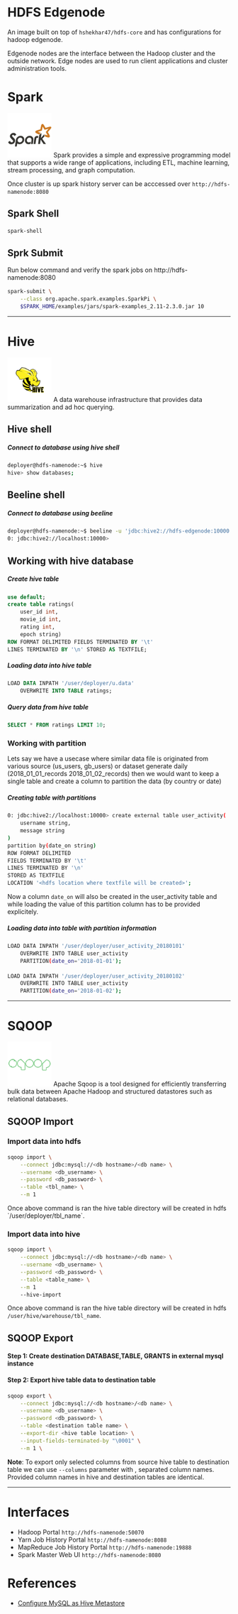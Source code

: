 # HDFS Edgenode
An image built on top of `hshekhar47/hdfs-core` and has configurations for hadoop edgenode.

Edgenode nodes are the interface between the Hadoop cluster and the outside network. Edge nodes are used to run client applications and cluster administration tools.

# Spark
<img src='../resources/icons/spark.png' height='100'>
Spark provides a simple and expressive programming model that supports a wide range of applications, including ETL, machine learning, stream processing, and graph computation.

Once cluster is up spark history server can be acccessed over `http://hdfs-namenode:8080`

## Spark Shell
```bash
spark-shell
```
## Sprk Submit
Run below command and verify the spark jobs on http://hdfs-namenode:8080
```bash
spark-submit \
    --class org.apache.spark.examples.SparkPi \
    $SPARK_HOME/examples/jars/spark-examples_2.11-2.3.0.jar 10
```

-----------------------------------------

# Hive
<img src='../resources/icons/hive.png' height='100'>
A data warehouse infrastructure that provides data summarization and ad hoc querying.

## Hive shell
##### Connect to database using hive shell
```bash
deployer@hdfs-namenode:~$ hive
hive> show databases;
```

## Beeline shell
##### Connect to database using beeline
```bash
deployer@hdfs-namenode:~$ beeline -u 'jdbc:hive2://hdfs-edgenode:10000'
0: jdbc:hive2://localhost:10000>
```

## Working with hive database
##### Create hive table 
```sql
use default;
create table ratings(
    user_id int, 
    movie_id int, 
    rating int, 
    epoch string) 
ROW FORMAT DELIMITED FIELDS TERMINATED BY '\t' 
LINES TERMINATED BY '\n' STORED AS TEXTFILE;
```
##### Loading data into hive table
```sql
LOAD DATA INPATH '/user/deployer/u.data' 
    OVERWRITE INTO TABLE ratings;
```
##### Query data from hive table
```sql
SELECT * FROM ratings LIMIT 10; 
```
### Working with partition
Lets say we have a usecase where similar data file is originated from various source (us_users, gb_users) or dataset generate daily (2018_01_01_records 2018_01_02_records) then we would want to keep a single table and create a column to partition the data (by country or date)
##### Creating table with partitions
```bash
0: jdbc:hive2://localhost:10000> create external table user_activity(
    username string,
    message string
) 
partition by(date_on string)
ROW FORMAT DELIMITED 
FIELDS TERMINATED BY '\t' 
LINES TERMINATED BY '\n' 
STORED AS TEXTFILE
LOCATION '<hdfs location where textfile will be created>';
```
Now a column `date_on` will also be created in the user_activity table and while loading the value of this partition column has to be provided explicitely.
##### Loading data into table with partition information
```bash
LOAD DATA INPATH '/user/deployer/user_activity_20180101'
    OVERWRITE INTO TABLE user_activity 
    PARTITION(date_on='2018-01-01');

LOAD DATA INPATH '/user/deployer/user_activity_20180102'
    OVERWRITE INTO TABLE user_activity 
    PARTITION(date_on='2018-01-02');
```
-----------------------------------------

# SQOOP
<img src='../resources/icons/sqoop.png' height='100'>
Apache Sqoop is a tool designed for efficiently transferring bulk data between Apache Hadoop and structured datastores such as relational databases.

## SQOOP Import
### Import data into hdfs
```bash
sqoop import \
    --connect jdbc:mysql://<db hostname>/<db name> \
    --username <db_username> \
    --password <db_password> \
    --table <tbl_name> \
    --m 1
```
<p>Once above command is ran the hive table directory will be created in hdfs `/user/deployer/tbl_name`.</p>

### Import data into hive
```bash
sqoop import \
    --connect jdbc:mysql://<db hostname>/<db name> \
    --username <db_username> \
    --password <db_password> \
    --table <table_name> \
    --m 1
    --hive-import
```
Once above command is ran the hive table directory will be created in hdfs `/user/hive/warehouse/tbl_name`.

## SQOOP Export
#### Step 1: Create destination DATABASE,TABLE, GRANTS in external mysql instance
#### Step 2: Export hive table data to destination table
```bash
sqoop export \
    --connect jdbc:mysql://<db hostname>/<db name> \
    --username <db_username> \
    --password <db_password> \
    --table <destination table name> \
    --export-dir <hive table location> \
    --input-fields-terminated-by "\0001" \
    --m 1 \
```
**Note**: To export only selected  columns from source hive table to destination table we can use `--columns` parameter with , separated column names. Provided column names in hive and destination tables are identical.

-----------------------------------------


# Interfaces
 - Hadoop Portal `http://hdfs-namenode:50070`
 - Yarn Job History Portal `http://hdfs-namenode:8088`
 - MapReduce Job History Portal `http://hdfs-namenode:19888`
 - Spark Master Web UI `http://hdfs-namenode:8080` 

 # References
 - [Configure MySQL as Hive Metastore](https://dwbi.org/etl/bigdata/190-configuring-mysql-as-hive-metastore)
